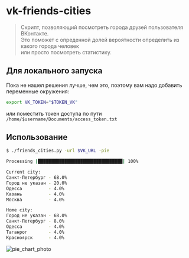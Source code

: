 # vk-friends-cities
>Скрипт, позволяющий посмотреть города друзей пользователя ВКонтакте. \
 Это поможет с опреденной долей вероятности определить из какого города человек \
 или просто посмотреть статистику.

## Для локального запуска
Пока не нашел решения лучше, чем это, поэтому вам надо добавить переменные окружения:
```bash
export VK_TOKEN="$TOKEN_VK"
```
или поместить токен доступа по пути `/home/$username/Documents/access_token.txt`

## Использование
```bash
$ ./friends_cities.py -url $VK_URL -pie

Processing |████████████████████████████████| 100%

Current city:
Санкт-Петербург - 68.0%
Город не указан - 20.0%
Одесса          - 4.0%
Казань          - 4.0%
Москва          - 4.0%

Home city:
Город не указан - 68.0%
Санкт-Петербург - 8.0%
Одесса          - 4.0%
Таганрог        - 4.0%
Красноярск      - 4.0%

```
![pie_chart_photo](https://drive.google.com/file/uc?export=view&id=13OweVl5FdMwP8HlYs8-EcGKv0zEUg37n)